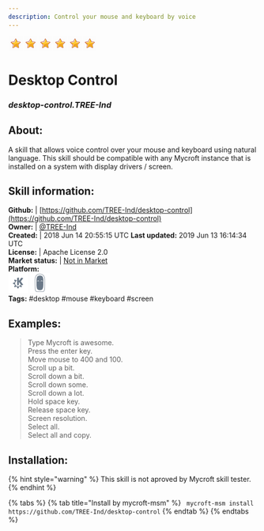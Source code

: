 ```yaml
---
description: Control your mouse and keyboard by voice
---
```


![](../.gitbook/assets/star.png)![](../.gitbook/assets/star.png)![](../.gitbook/assets/star.png)![](../.gitbook/assets/star.png)![](../.gitbook/assets/star.png)![](../.gitbook/assets/star.png)  
# Desktop Control  
### _desktop-control.TREE-Ind_  
## About:  
A skill that allows voice control over your mouse and keyboard using natural language.  This skill should be compatible with any Mycroft instance that is installed on a system with display drivers / screen.

## Skill information:  
**Github:** | [https://github.com/TREE-Ind/desktop-control](https://github.com/TREE-Ind/desktop-control)  
**Owner:** | [@TREE-Ind](https://github.com/TREE-Ind)  
**Created:** | 2018 Jun 14 20:55:15 UTC  **Last updated:** 2019 Jun 13 16:14:34 UTC  
**License:** | Apache License 2.0  
**Market status:** | [Not in Market](https://market.mycroft.ai/skill/)  
**Platform:**  
 ![plasmoid](../.gitbook/assets/kde.png)  ![Mark II](../.gitbook/assets/mark-2-icon.png)   
**Tags:** \#desktop \#mouse \#keyboard \#screen   
## Examples:  
> Type Mycroft is awesome.  
> Press the enter key.  
> Move mouse to 400 and 100.  
> Scroll up a bit.  
> Scroll down a bit.  
> Scroll down some.  
> Scroll down a lot.  
> Hold space key.  
> Release space key.  
> Screen resolution.  
> Select all.  
> Select all and copy.  
  
## Installation:  
{% hint style="warning" %}
This skill is not aproved by Mycroft skill tester.
{% endhint %}
    
{% tabs %}
{% tab title="Install by mycroft-msm" %}
``` mycroft-msm install https://github.com/TREE-Ind/desktop-control```
{% endtab %}
  {% endtabs %}
  